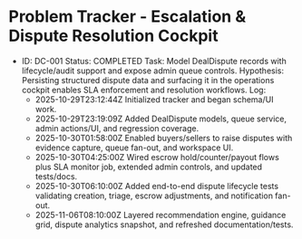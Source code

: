 # Problem Tracker - Escalation & Dispute Resolution Cockpit

- ID: DC-001
  Status: COMPLETED
  Task: Model DealDispute records with lifecycle/audit support and expose admin queue controls.
  Hypothesis: Persisting structured dispute data and surfacing it in the operations cockpit enables SLA enforcement and resolution workflows.
  Log:
    - 2025-10-29T23:12:44Z Initialized tracker and began schema/UI work.
    - 2025-10-29T23:19:09Z Added DealDispute models, queue service, admin actions/UI, and regression coverage.
    - 2025-10-30T01:58:00Z Enabled buyers/sellers to raise disputes with evidence capture, queue fan-out, and workspace UI.
    - 2025-10-30T04:25:00Z Wired escrow hold/counter/payout flows plus SLA monitor job, extended admin controls, and updated tests/docs.
    - 2025-10-30T06:10:00Z Added end-to-end dispute lifecycle tests validating creation, triage, escrow adjustments, and notification fan-out.
    - 2025-11-06T08:10:00Z Layered recommendation engine, guidance grid, dispute analytics snapshot, and refreshed documentation/tests.
